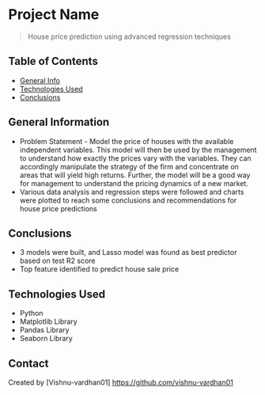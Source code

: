 # Project Name

> House price prediction using advanced regression techniques

## Table of Contents

- [General Info](#general-information)
- [Technologies Used](#technologies-used)
- [Conclusions](#conclusions)

## General Information

- Problem Statement - Model the price of houses with the available independent variables. This model will then be used by the management to understand how exactly the prices vary with the variables. They can accordingly manipulate the strategy of the firm and concentrate on areas that will yield high returns. Further, the model will be a good way for management to understand the pricing dynamics of a new market.
- Various data analysis and regression steps were followed and charts were plotted to reach some conclusions and recommendations for house price predictions

## Conclusions
- 3 models were built, and Lasso model was found as best predictor based on test R2 score
- Top feature identified to predict house sale price

## Technologies Used

- Python
- Matplotlib Library
- Pandas Library
- Seaborn Library

## Contact

Created by [Vishnu-vardhan01] https://github.com/vishnu-vardhan01

